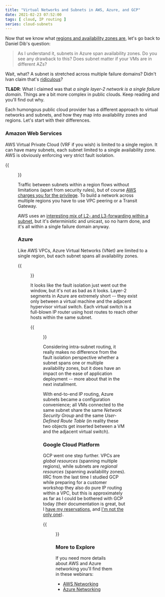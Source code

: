 ```yaml
---
title: "Virtual Networks and Subnets in AWS, Azure, and GCP"
date: 2021-02-23 07:52:00
tags: [ cloud, IP routing ]
series: cloud-subnets
---
```

Now that we know what [regions and availability zones are](/2021/02/public-cloud-regions-availability-zones.html), let's go back to Daniel Dib's question:

> As I understand it, subnets in Azure span availability zones. Do you see any drawback to this? Does subnet matter if your VMs are in different AZs?

Wait, what? A subnet is stretched across multiple failure domains? Didn't Ivan claim that's [ridiculous](https://blog.ipspace.net/2012/05/layer-2-network-is-single-failure.html)?

**TL&DR**: What I claimed was that *a single layer-2 network is a single failure domain*. Things are a bit more complex in public clouds. Keep reading and you'll find out why.
<!--more-->
Each humongous public cloud provider has a different approach to virtual networks and subnets, and how they map into availability zones and regions. Let's start with their differences.

### Amazon Web Services

AWS Virtual Private Cloud (VRF if you wish) is limited to a single region. It can have many subnets, each subnet limited to a single availability zone. AWS is obviously enforcing very strict fault isolation.

{{<figure src="aws-vpc-subnet.png" caption="VPCs and subnets in AWS">}}

Traffic between subnets within a region flows without limitations (apart from security rules), but of course [AWS charges you for the privilege](https://www.lastweekinaws.com/blog/aws-cross-az-data-transfer-costs-more-than-aws-says). To build a network across multiple regions you have to use VPC peering or a Transit Gateway.

AWS uses an [interesting mix of L2- and L3-forwarding within a subnet](https://blog.ipspace.net/2020/05/aws-networking-101.html), but it's deterministic and unicast, so no harm done, and it's all within a single failure domain anyway.

### Azure

Like AWS VPCs, Azure Virtual Networks (VNet) are limited to a single region, but each subnet spans all availability zones. 

{{<figure src="azure-vpc-subnet.png" caption="VPCs and subnets in Azure">}}

It looks like the fault isolation just went out the window, but it's not as bad as it looks. Layer-2 segments in Azure are extremely short -- they exist only between a virtual machine and the adjacent hypervisor virtual switch. Each virtual switch is a full-blown IP router using host routes to reach other hosts within the same subnet.

{{<figure src="azure-packet-forwarding.png" caption="Azure packet forwarding behind the scenes">}}

Considering intra-subnet routing, it really makes no difference from the fault isolation perspective whether a subnet spans one or multiple availability zones, but it does have an impact on the ease of application deployment -- more about that in the next installment. 

With end-to-end IP routing, Azure subnets became a configuration convenience; all VMs connected to the same subnet share the same *Network Security Group* and the same *User-Defined Route Table* (in reality these two objects get inserted between a VM and the adjacent virtual switch).

### Google Cloud Platform

GCP went one step further. VPCs are *global resources* (spanning multiple regions), while subnets are *regional resources* (spanning availability zones). IIRC from the last time I studied GCP while preparing for a customer workshop they also do pure IP routing within a VPC, but this is approximately as far as I could be bothered with GCP today (their documentation is great, but I [have my reservations](https://blog.ipspace.net/2020/08/selecting-public-cloud.html), and [I'm not the only one](https://medium.com/@steve.yegge/dear-google-cloud-your-deprecation-policy-is-killing-you-ee7525dc05dc)).

{{<figure src="gcp-vpc-subnet.png" caption="GCP VPCs and subnets">}}

### More to Explore

If you need more details about AWS and Azure networking you'll find them in these webinars:

* [AWS Networking](https://www.ipspace.net/Amazon_Web_Services_Networking)
* [Azure Networking](https://www.ipspace.net/Microsoft_Azure_Networking)
